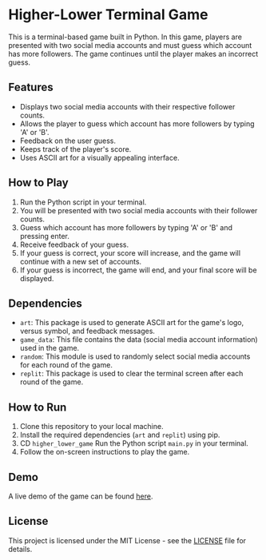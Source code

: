 # Higher-Lower Terminal Game

This is a terminal-based game built in Python. In this game, players are presented with two social media accounts and must guess which account has more followers. The game continues until the player makes an incorrect guess.

## Features

- Displays two social media accounts with their respective follower counts.
- Allows the player to guess which account has more followers by typing 'A' or 'B'.
- Feedback on the user guess.
- Keeps track of the player's score.
- Uses ASCII art for a visually appealing interface.

## How to Play

1. Run the Python script in your terminal.
2. You will be presented with two social media accounts with their follower counts.
3. Guess which account has more followers by typing 'A' or 'B' and pressing enter.
4. Receive feedback of your guess.
5. If your guess is correct, your score will increase, and the game will continue with a new set of accounts.
6. If your guess is incorrect, the game will end, and your final score will be displayed.

## Dependencies

- `art`: This package is used to generate ASCII art for the game's logo, versus symbol, and feedback messages.
- `game_data`: This file contains the data (social media account information) used in the game.
- `random`: This module is used to randomly select social media accounts for each round of the game.
- `replit`: This package is used to clear the terminal screen after each round of the game.

## How to Run

1. Clone this repository to your local machine.
2. Install the required dependencies (`art` and `replit`) using pip.
3. CD `higher_lower_game` Run the Python script `main.py` in your terminal.
4. Follow the on-screen instructions to play the game.

## Demo

A live demo of the game can be found [here](https://replit.com/@gukh/higherlowergame).

## License

This project is licensed under the MIT License - see the [LICENSE](LICENSE) file for details.
